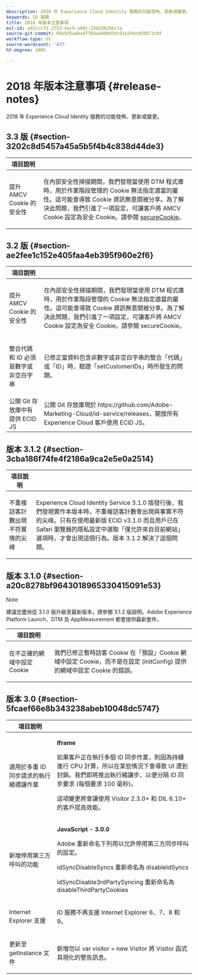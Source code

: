 ```yaml
---
description: 2018 年 Experience Cloud Identity 服務的功能發佈、更新或變更。
keywords: ID 服務
title: 2018 年版本注意事項
exl-id: ad3cccf1-2753-4ac9-a68c-15b2d62bbc1a
source-git-commit: 06e935a4ba4776baa900d3dc91e294c92b873c0f
workflow-type: ht
source-wordcount: '477'
ht-degree: 100%

---
```


# 2018 年版本注意事項 {#release-notes}

2018 年 Experience Cloud Identity 服務的功能發佈、更新或變更。

## 3.3 版 {#section-3202c8d5457a45a5b5f4b4c838d44de3}

<table id="table_201417BD540E4EE69911AABE9BF77509"> 
 <thead> 
  <tr> 
   <th colname="col1" class="entry"> 項目說明 </th> 
   <th colname="col2" class="entry"> </th> 
  </tr>
 </thead>
 <tbody> 
  <tr> 
   <td colname="col1"> <p>提升 AMCV Cookie 的安全性 </p> </td> 
   <td colname="col2"> <p>在內部安全性掃描期間，我們發現當使用 DTM 程式庫時，用於作業階段管理的 Cookie 無法指定適當的屬性。這可能會導致 Cookie 資訊無意間被分享。為了解決此問題，我們引進了一項設定，可讓客戶將 AMCV Cookie 設定為安全 Cookie。請參閱 <a href="/help/library/function-vars/securecookie.md" format="https" scope="external">secureCookie</a>。 </p> </td> 
  </tr> 
 </tbody> 
</table>

## 3.2 版 {#section-ae2fee1c152e405faa4eb395f960e2f6}

<table id="table_6546F5C74E4742E4B5E9793BCEAB66FA"> 
 <thead> 
  <tr> 
   <th colname="col1" class="entry"> 項目說明 </th> 
   <th colname="col2" class="entry"> </th> 
  </tr>
 </thead>
 <tbody> 
  <tr> 
   <td colname="col1"> <p>提升 AMCV Cookie 的安全性 </p> </td> 
   <td colname="col2"> <p>在內部安全性掃描期間，我們發現當使用 DTM 程式庫時，用於作業階段管理的 Cookie 無法指定適當的屬性。這可能會導致 Cookie 資訊無意間被分享。為了解決此問題，我們引進了一項設定，可讓客戶將 AMCV Cookie 設定為安全 Cookie。請參閱 secureCookie。 </p> </td> 
  </tr> 
  <tr> 
   <td colname="col1"> <p>整合代碼和 ID 必須是數字或非空白字串 </p> </td> 
   <td colname="col2"> <p>已修正當資料包含非數字或非空白字串的整合「代碼」或「ID」時，驗證「setCustomerIDs」時所發生的問題。 </p> </td> 
  </tr> 
  <tr> 
   <td colname="col1"> 公開 Git 存放庫中有提供 ECID JS </td> 
   <td colname="col2"> 公開 Git 存放庫現於 https://github.com/Adobe-Marketing-Cloud/id-service/releases，開放所有 Experience Cloud 客戶使用 ECID JS。 </td> 
  </tr> 
 </tbody> 
</table>

## 版本 3.1.2 {#section-3cba186f74fe4f2186a9ca2e5e0a2514}

<table id="table_9FA4E20C996746A2A4219C9A0F759AD1"> 
 <thead> 
  <tr> 
   <th colname="col1" class="entry"> 項目說明 </th> 
   <th colname="col2" class="entry"> </th> 
  </tr>
 </thead>
 <tbody> 
  <tr> 
   <td colname="col1"> <p>不重複訪客計數出現不符實情的尖峰 </p> </td> 
   <td colname="col2"> <p>Experience Cloud Identity Service 3.1.0 版發行後，我們發現實作本版本時，不重複訪客計數會出現與事實不符的尖峰。只有在使用最新版 ECID v3.1.0 而且用戶已在 Safari 瀏覽器的隱私設定中選取「僅允許來自目前網站」選項時，才會出現這個行為。版本 3.1.2 解決了這個問題。 </p> </td> 
  </tr> 
 </tbody> 
</table>

## 版本 3.1.0 {#section-a20c8278bf9643018965330415091e53}

>[!NOTE]
>
>建議您盡快從 3.1.0 版升級至最新版本。請參閱 3.1.2 版說明。Adobe Experience Platform Launch、DTM 及 AppMeasurement 都會提供最新套件。

<table id="table_512039AFC4D34038B8F116B71EEEE7F6"> 
 <thead> 
  <tr> 
   <th colname="col1" class="entry"> 項目說明 </th> 
   <th colname="col2" class="entry"> </th> 
  </tr>
 </thead>
 <tbody> 
  <tr> 
   <td colname="col1"> <p>在不正確的網域中設定 Cookie </p> </td> 
   <td colname="col2"> <p>我們已修正暫時訪客 Cookie 在「預設」Cookie 網域中設定 Cookie，而不是在設定 (initConfig) 提供的網域中設定 Cookie 的錯誤。 </p> </td> 
  </tr> 
 </tbody> 
</table>

## 版本 3.0 {#section-5fcaef66e8b343238abeb10048dc5747}

<table id="table_7E9224D6CC924A2DB5119171C9DC5443"> 
 <thead> 
  <tr> 
   <th colname="col1" class="entry"> 項目說明 </th> 
   <th colname="col2" class="entry"> </th> 
  </tr>
 </thead>
 <tbody> 
  <tr> 
   <td colname="col1"> <p>適用於多重 ID 同步請求的執行緒禮讓作業 </p> </td> 
   <td colname="col2"> <p><b>Iframe</b> </p> <p>如果客戶正在執行多個 ID 同步作業，則因為持續進行 CPU 計算，所以在某些情況下會導致 UI 遭到封鎖。我們即將推出執行緒讓步，以便分隔 ID 同步要求 (每個要求 100 毫秒)。 </p> <p>這項變更將會讓使用 Visitor 2.3.0+ 和 DIL 6.10+ 的客戶提高效能。 </p> </td> 
  </tr> 
  <tr> 
   <td colname="col1"> 新增停用第三方呼叫的功能 </td> 
   <td colname="col2"> <p><b>JavaScript - 3.0.0</b> </p> <p>Adobe 重新命名下列用以允許停用第三方同步呼叫的設定。 </p> <p>idSyncDisableSyncs 重新命名為 disableIdSyncs </p> <p>idSyncDisable3rdPartySyncing 重新命名為 disableThirdPartyCookies </p> </td> 
  </tr> 
  <tr> 
   <td colname="col1"> <p>Internet Explorer 支援 </p> </td> 
   <td colname="col2"> <p>ID 服務不再支援 Internet Explorer 6、7、8 和 9。 </p> </td> 
  </tr> 
  <tr> 
   <td colname="col1"> <p>更新至 getInstance 文件 </p> </td> 
   <td colname="col2"> <p>新增勿以 var visitor = new Visitor 將 Visitor 函式具現化的警告訊息。 </p> </td> 
  </tr> 
 </tbody> 
</table>
